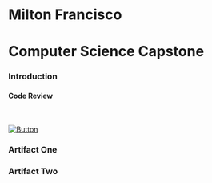# Milton Francisco

# Computer Science Capstone

### Introduction

#### Code Review

<br>

[![Button](https://img.shields.io/badge/Code%20Review%20Video-lightgreen?logo=youtube)](https://youtu.be/vRXSZ_k8jTI)

### Artifact One

### Artifact Two
